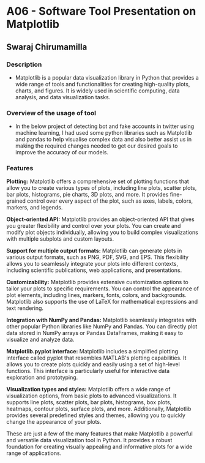 # A06 - Software Tool Presentation on Matplotlib
## Swaraj Chirumamilla



### Description
- Matplotlib is a popular data visualization library in Python that provides a wide range of tools and functionalities for creating high-quality plots, charts, and figures. It is widely used in scientific computing, data analysis, and data visualization tasks.

### Overview of the usage of tool
- In the below project of detecting bot and fake accounts in twitter using machine learning, I had used some python libraries such as Matplotlib and pandas to help visualise complex data and also better assist us in making the required changes needed to get our desired goals to improve the accuracy of our models.

### Features
**Plotting:** Matplotlib offers a comprehensive set of plotting functions that allow you to create various types of plots, including line plots, scatter plots, bar plots, histograms, pie charts, 3D plots, and more. It provides fine-grained control over every aspect of the plot, such as axes, labels, colors, markers, and legends.

**Object-oriented API:** Matplotlib provides an object-oriented API that gives you greater flexibility and control over your plots. You can create and modify plot objects individually, allowing you to build complex visualizations with multiple subplots and custom layouts.

**Support for multiple output formats:** Matplotlib can generate plots in various output formats, such as PNG, PDF, SVG, and EPS. This flexibility allows you to seamlessly integrate your plots into different contexts, including scientific publications, web applications, and presentations.

**Customizability:** Matplotlib provides extensive customization options to tailor your plots to specific requirements. You can control the appearance of plot elements, including lines, markers, fonts, colors, and backgrounds. Matplotlib also supports the use of LaTeX for mathematical expressions and text rendering.

**Integration with NumPy and Pandas:** Matplotlib seamlessly integrates with other popular Python libraries like NumPy and Pandas. You can directly plot data stored in NumPy arrays or Pandas DataFrames, making it easy to visualize and analyze data.

**Matplotlib.pyplot interface:** Matplotlib includes a simplified plotting interface called pyplot that resembles MATLAB's plotting capabilities. It allows you to create plots quickly and easily using a set of high-level functions. This interface is particularly useful for interactive data exploration and prototyping.

**Visualization types and styles:** Matplotlib offers a wide range of visualization options, from basic plots to advanced visualizations. It supports line plots, scatter plots, bar plots, histograms, box plots, heatmaps, contour plots, surface plots, and more. Additionally, Matplotlib provides several predefined styles and themes, allowing you to quickly change the appearance of your plots.

These are just a few of the many features that make Matplotlib a powerful and versatile data visualization tool in Python. It provides a robust foundation for creating visually appealing and informative plots for a wide range of applications.
